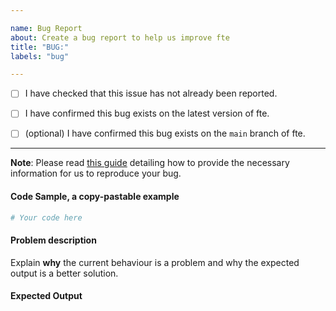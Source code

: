 ```yaml
---

name: Bug Report
about: Create a bug report to help us improve fte
title: "BUG:"
labels: "bug"

---
```


- [ ] I have checked that this issue has not already been reported.

- [ ] I have confirmed this bug exists on the latest version of fte.

- [ ] (optional) I have confirmed this bug exists on the `main` branch of fte.

---

**Note**: Please read [this
guide](https://matthewrocklin.com/blog/work/2018/02/28/minimal-bug-reports) detailing
how to provide the necessary information for us to reproduce your bug.

#### Code Sample, a copy-pastable example

```python
# Your code here
```

#### Problem description

Explain **why** the current behaviour is a problem and why the expected output is a
better solution.

#### Expected Output
